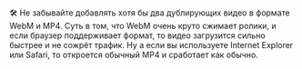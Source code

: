 🛠 Не забывайте добавлять хотя бы два дублирующих видео в формате WebM и MP4. Суть в том, что WebM очень круто сжимает ролики, и если браузер поддерживает формат, то видео загрузится сильно быстрее и не сожрёт трафик. Ну а если вы используете Internet Explorer или Safari, то откроется обычный MP4 и сработает как обычно.

